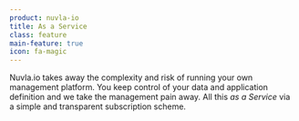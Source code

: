 ```yaml
---
product: nuvla-io
title: As a Service
class: feature
main-feature: true
icon: fa-magic
---
```


Nuvla.io takes away the complexity and risk of running your own management platform. You keep control of your data and application definition and we take the management pain away. All this *as a Service* via a simple and transparent subscription scheme.
    